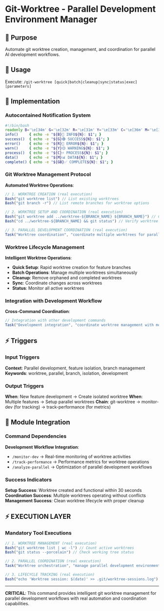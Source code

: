 # Git-Worktree - Parallel Development Environment Manager

## 🎯 Purpose
Automate git worktree creation, management, and coordination for parallel AI development workflows.

## 🚀 Usage
Execute: `/git-worktree [quick|batch|cleanup|sync|status|exec] [parameters]`

## 🔧 Implementation

### Autocontained Notification System
```bash
#!/bin/bash
readonly B='\e[34m' G='\e[32m' R='\e[31m' Y='\e[33m' C='\e[36m' M='\e[35m' GB='\e[32;1m' N='\e[0m'
info()     { echo -e "${B}🔵 INFO${N}: $1"; }
success()  { echo -e "${G}🟢 SUCCESS${N}: $1"; }  
error()    { echo -e "${R}🔴 ERROR${N}: $1"; }
warn()     { echo -e "${Y}🟡 WARNING${N}: $1"; }
process()  { echo -e "${C}⚡ PROCESS${N}: $1"; }
data()     { echo -e "${M}📊 DATA${N}: $1"; }
complete() { echo -e "${GB}✅ COMPLETE${N}: $1"; }
```

### Git Worktree Management Protocol
**Automated Worktree Operations**:
```javascript
// 1. WORKTREE CREATION (real execution)
Bash("git worktree list") // List existing worktrees
Bash("git branch -r") // List remote branches for worktree options

// 2. WORKTREE SETUP AND COORDINATION (real execution)
Bash("git worktree add ../worktree-${BRANCH_NAME} ${BRANCH_NAME}") // Create new worktree
Bash("cd ../worktree-${BRANCH_NAME} && git status") // Verify worktree status

// 3. PARALLEL DEVELOPMENT COORDINATION (real execution)
Task("Worktree coordination", "coordinate multiple worktrees for parallel development workflows")
```

### Worktree Lifecycle Management
**Intelligent Worktree Operations**:
- **Quick Setup**: Rapid worktree creation for feature branches
- **Batch Operations**: Manage multiple worktrees simultaneously
- **Cleanup**: Remove orphaned and completed worktrees
- **Sync**: Coordinate changes across worktrees
- **Status**: Monitor all active worktrees

### Integration with Development Workflow
**Cross-Command Coordination**:
```javascript
// Integration with other development commands
Task("Development integration", "coordinate worktree management with monitoring and performance tracking")
```

## ⚡ Triggers

### Input Triggers
**Context**: Parallel development, feature isolation, branch management
**Keywords**: worktree, parallel, branch, isolation, development

### Output Triggers
**When**: New feature development → Create isolated worktree
**When**: Multiple features → Setup parallel worktrees
**Chain**: git-worktree → monitor-dev (for tracking) → track-performance (for metrics)

## 🔗 Module Integration

### Command Dependencies
**Development Workflow Integration**:
- `/monitor-dev` → Real-time monitoring of worktree activities
- `/track-performance` → Performance metrics for worktree operations
- `/analyze-parallel` → Optimization of parallel development workflows

### Success Indicators
**Setup Success**: Worktree created and functional within 30 seconds
**Coordination Success**: Multiple worktrees operating without conflicts
**Management Success**: Clean worktree lifecycle with proper cleanup

## ⚡ EXECUTION LAYER

### Mandatory Tool Executions
```javascript
// 1. WORKTREE MANAGEMENT (real execution)
Bash("git worktree list | wc -l") // Count active worktrees
Bash("git status --porcelain") // Check working tree status

// 2. PARALLEL COORDINATION (real execution)
Task("Worktree orchestration", "manage parallel development environments with intelligent coordination")

// 3. LIFECYCLE TRACKING (real execution)
Bash("echo 'Worktree session: $(date)' >> .git/worktree-sessions.log") // Log worktree operations
```

---

**CRITICAL**: This command provides intelligent git worktree management for parallel development workflows with real automation and coordination capabilities.